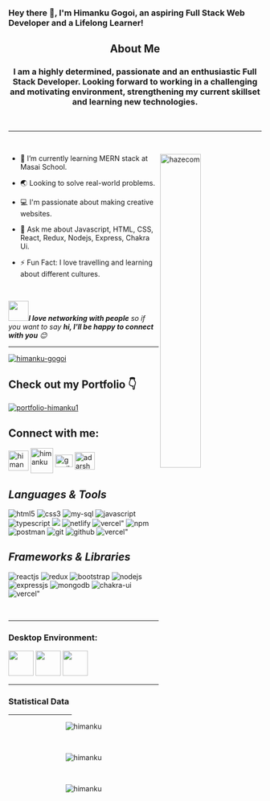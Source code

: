  ### Hey there 👋, I'm Himanku Gogoi, an aspiring Full Stack Web Developer and a Lifelong Learner!  
 <h2 align = "center">About Me</h2>
<h3 align = "center"> I am a highly determined, passionate and an enthusiastic Full Stack Developer. Looking forward to working in a challenging and motivating environment, strengthening my current skillset and learning new technologies.</h3>
<br>

---
<br>
<p><img align="right" width="40%" src="https://www.sardonyx.in/themes/images/software-development/sardonyx-softwaredevelopment001.gif" alt="hazecom" /></p>

- 🌱 I’m currently learning MERN stack at Masai School. 

- 🌏 Looking to solve real-world problems.  
- 💻 I'm passionate about making creative websites.    
- 💬 Ask me about Javascript, HTML, CSS, React, Redux, Nodejs, Express, Chakra Ui.  
- ⚡ Fun Fact: I love travelling and learning about different cultures.
<br>
 
<img src="https://media.giphy.com/media/LnQjpWaON8nhr21vNW/giphy.gif" width="40"><em><b>I love networking with people</b> so if you want to say <b>hi, I'll be happy to connect with you</b> :blush:</em>

---


 
<!----------------------------------- Profile View Section ------------------------------------>

<p align="left">
    <a href="https://github.com/himanku">
        <img src="https://komarev.com/ghpvc/?username=himanku&label=Profile%20views&color=0e75b6&style=flat" alt="himanku-gogoi" />
    </a>
</p>
 


<!----------------------------------- Tech Stack Section ------------------------------------>
<h2 align="left">Check out my Portfolio 👇</h2>
<a href="https://himanku.github.io/">
  <img align="center" src="https://img.shields.io/badge/Portfolio-18A303?style=for-the-badge&logo=ionic&logoColor=white" alt="portfolio-himanku1" />
</a>
<h2 align="left">Connect with me:</h2>
<p align="left">
<a href="https://linkedin.com/in/himankugogoi" target="blank"><img align="center" src="https://cdn-icons-png.flaticon.com/512/174/174857.png" alt="himanku" height="40" width="40" /></a>
<a href="https://www.hackerrank.com/" target="blank"><img align="center" src="https://upload.wikimedia.org/wikipedia/commons/6/65/HackerRank_logo.png" alt="himanku" height="50" width="45" /></a>
 <a href="https:/gmail" target="blank"><img align="center" src="https://mailmeteor.com/logos/assets/PNG/Gmail_Logo_512px.png" alt="gmail-himanku" height="25" width="35" /></a>
 <a href="https://whatsapp" target="blank"><img align="center" src="https://upload.wikimedia.org/wikipedia/commons/thumb/5/5e/WhatsApp_icon.png/640px-WhatsApp_icon.png" alt="adarsh973" height="35" width="40" /></a>
</p>

<h2><i>Languages & Tools</i></h2>
<p>
<img src="https://img.shields.io/badge/HTML5-E34F26?style=for-the-badge&logo=html5&logoColor=white" alt="html5" />  
<img src="https://img.shields.io/badge/CSS3-1572B6?style=for-the-badge&logo=css3&logoColor=white" alt="css3" />  
<img src="https://img.shields.io/badge/mysql-%2300f.svg?style=for-the-badge&logo=mysql&logoColor=white" alt="my-sql" />  
<img src="https://img.shields.io/badge/JavaScript-323330?style=for-the-badge&logo=javascript&logoColor=F7DF1E" alt="javascript" />  
<img src="https://img.shields.io/badge/typescript-%23007ACC.svg?style=for-the-badge&logo=typescript&logoColor=white" alt="typescript" />  
<img src="https://img.shields.io/badge/c-%2300599C.svg?style=for-the-badge&logo=c&logoColor=white" alt"C" />  
<img src="https://img.shields.io/badge/netlify-%23000000.svg?style=for-the-badge&logo=netlify&logoColor=#00C7B7" alt="netlify" />   
    <img src="https://img.shields.io/badge/vercel-%23000000.svg?style=for-the-badge&logo=vercel&logoColor=white" alt=vercel" />  
 <img src="https://img.shields.io/badge/npm-CB3837?style=for-the-badge&logo=npm&logoColor=white" alt="npm" />   
    <img src="https://img.shields.io/badge/Postman-FF6C37?style=for-the-badge&logo=Postman&logoColor=white" alt="postman" />   
    <img src="https://img.shields.io/badge/Git-f44d27?style=for-the-badge&logo=git&logoColor=white" alt="git" />   
    <img src="https://img.shields.io/badge/GitHub-100000?style=for-the-badge&logo=github&logoColor=white" alt="github" />   
 <img src="https://img.shields.io/badge/-cypress-%23E5E5E5?style=for-the-badge&logo=cypress&logoColor=058a5e" alt=vercel" />   
 </p>
     
<h2><i>Frameworks & Libraries</i></h2>
<p>
    <img src="https://img.shields.io/badge/React-20232A?style=for-the-badge&logo=react&logoColor=61DAFB" alt="reactjs" />
    <img src="https://img.shields.io/badge/Redux-593D88?style=for-the-badge&logo=redux&logoColor=white" alt="redux" />
    <img src="https://img.shields.io/badge/Bootstrap-563D7C?style=for-the-badge&logo=bootstrap&logoColor=white" alt="bootstrap" /> 
    <img src="https://img.shields.io/badge/Node.js-339933?style=for-the-badge&logo=nodedotjs&logoColor=white" alt="nodejs" />
    <img src="https://img.shields.io/badge/Express.js-000000?style=for-the-badge&logo=express&logoColor=white" alt="expressjs" />
    <img src="https://img.shields.io/badge/MongoDB-4EA94B?style=for-the-badge&logo=mongodb&logoColor=white" alt="mongodb" />   
    <img src="https://img.shields.io/badge/Chakra%20UI-3bc7bd?style=for-the-badge&logo=chakraui&logoColor=white" alt="chakra-ui" />
    <img src="https://img.shields.io/badge/Next-black?style=for-the-badge&logo=next.js&logoColor=white" alt=vercel" /> 
    
                                                                                                                            
</p>
<br>


---

### Desktop Environment:
<code><img height="50" src="https://cdn-icons-png.flaticon.com/512/2111/2111615.png"></code>
<code><img height="50" src="https://upload.wikimedia.org/wikipedia/commons/thumb/9/9a/Visual_Studio_Code_1.35_icon.svg/2048px-Visual_Studio_Code_1.35_icon.svg.png"></code>
<code><img height="50" src="https://upload.wikimedia.org/wikipedia/commons/thumb/4/48/Windows_logo_-_2012_%28dark_blue%29.svg/2048px-Windows_logo_-_2012_%28dark_blue%29.svg.png"></code>

---


<h3>Statistical Data</h3>
 <hr width="25%">  
</div>
<p align="center"><img src="https://github-readme-stats.vercel.app/api?username=himanku&show_icons=true&locale=en&bg_color=0d1117&text_color=ffffff&repo=convoychat&count_private=true&random=&randomss524272" alt="himanku" />
</p>

<br>   

<p align = "center" ><img align="center"
    src="https://github-readme-stats.vercel.app/api/top-langs?username=himanku&show_icons=true&locale=en&bg_color=0d1117&text_color=ffffff&layout=compact&random=&randomss524272"
    alt="himanku" 
    bg_color=#808080/>
</p>

<br>

<p align="center" ><img src="https://github-readme-streak-stats.herokuapp.com/?user=himanku&theme=dark&background=0d1117&date_format=M%20j%5B%2C%20Y%5D" alt="himanku" /></p>
